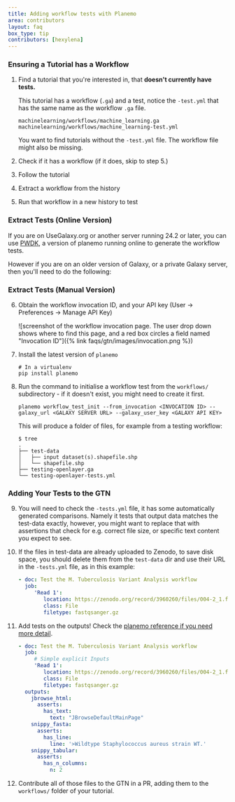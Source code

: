 ```yaml
---
title: Adding workflow tests with Planemo
area: contributors
layout: faq
box_type: tip
contributors: [hexylena]
---
```


### Ensuring a Tutorial has a Workflow

1. Find a tutorial that you're interested in, that **doesn't currently have tests.**

   This tutorial has a workflow (`.ga`) and a test, notice the `-test.yml` that has the same name as the workflow `.ga` file.

   ```
   machinelearning/workflows/machine_learning.ga
   machinelearning/workflows/machine_learning-test.yml
   ```

   You want to find tutorials without the `-test.yml` file. The workflow file might also be missing.

2. Check if it has a workflow (if it does, skip to step 5.)
3. Follow the tutorial
4. Extract a workflow from the history
5. Run that workflow in a new history to test

### Extract Tests (Online Version)

If you are on UseGalaxy.org or another server running 24.2 or later, you can use [PWDK](https://pwdk.apps.galaxyproject.eu/), a version of planemo running online to generate the workflow tests.

However if you are on an older version of Galaxy, or a private Galaxy server, then you'll need to do the following:

### Extract Tests (Manual Version)

6. Obtain the workflow invocation ID, and your API key (User → Preferences → Manage API Key)

   ![screenshot of the workflow invocation page. The user drop down shows where to find this page, and a red box circles a field named "Invocation ID"]({% link faqs/gtn/images/invocation.png %})

7. Install the latest version of `planemo`

   ```
   # In a virtualenv
   pip install planemo
   ```

8. Run the command to initialise a workflow test from the `workflows/` subdirectory - if it doesn't exist, you might need to create it first.

   ```
   planemo workflow_test_init --from_invocation <INVOCATION ID> --galaxy_url <GALAXY SERVER URL> --galaxy_user_key <GALAXY API KEY>
   ```

   This will produce a folder of files, for example from a testing workflow:

   ```
   $ tree
   .
   ├── test-data
   │   ├── input dataset(s).shapefile.shp
   │   └── shapefile.shp
   ├── testing-openlayer.ga
   └── testing-openlayer-tests.yml
   ```

### Adding Your Tests to the GTN

9. You will need to check the `-tests.yml` file, it has some automatically generated comparisons. Namely it tests that output data matches the test-data exactly, however, you might want to replace that with assertions that check for e.g. correct file size, or specific text content you expect to see.

10. If the files in test-data are already uploaded to Zenodo, to save disk space, you should delete them from the `test-data` dir and use their URL in the `-tests.yml` file, as in this example:

    ```yaml
    - doc: Test the M. Tuberculosis Variant Analysis workflow
      job:
         'Read 1':
            location: https://zenodo.org/record/3960260/files/004-2_1.fastq.gz
            class: File
            filetype: fastqsanger.gz
    ```

11. Add tests on the outputs! Check the [planemo reference if you need more detail](https://planemo.readthedocs.io/en/latest/test_format.html).

    ```yaml
    - doc: Test the M. Tuberculosis Variant Analysis workflow
      job:
         # Simple explicit Inputs
         'Read 1':
            location: https://zenodo.org/record/3960260/files/004-2_1.fastq.gz
            class: File
            filetype: fastqsanger.gz
      outputs:
        jbrowse_html:
          asserts:
            has_text:
              text: "JBrowseDefaultMainPage"
        snippy_fasta:
          asserts:
            has_line:
              line: '>Wildtype Staphylococcus aureus strain WT.'
        snippy_tabular:
          asserts:
            has_n_columns:
              n: 2
    ```

12. Contribute all of those files to the GTN in a PR, adding them to the `workflows/` folder of your tutorial.
